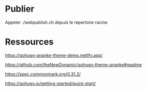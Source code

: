 # Publier

Appeler ./webpublish.ch depuis le repertoire racine


# Ressources

https://gohugo-ananke-theme-demo.netlify.app/

https://github.com/theNewDynamic/gohugo-theme-ananke#readme

https://spec.commonmark.org/0.31.2/

https://gohugo.io/getting-started/quick-start/

